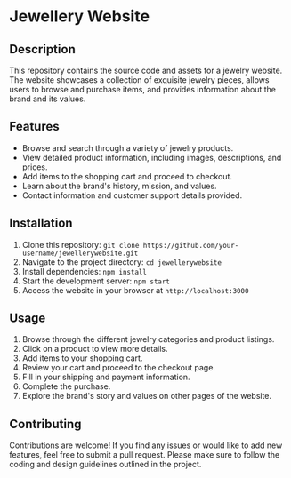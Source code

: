 # Jewellery Website

## Description

This repository contains the source code and assets for a jewelry website. The website showcases a collection of exquisite jewelry pieces, allows users to browse and purchase items, and provides information about the brand and its values.

## Features

- Browse and search through a variety of jewelry products.
- View detailed product information, including images, descriptions, and prices.
- Add items to the shopping cart and proceed to checkout.
- Learn about the brand's history, mission, and values.
- Contact information and customer support details provided.

## Installation

1. Clone this repository: `git clone https://github.com/your-username/jewellerywebsite.git`
2. Navigate to the project directory: `cd jewellerywebsite`
3. Install dependencies: `npm install`
4. Start the development server: `npm start`
5. Access the website in your browser at `http://localhost:3000`

## Usage

1. Browse through the different jewelry categories and product listings.
2. Click on a product to view more details.
3. Add items to your shopping cart.
4. Review your cart and proceed to the checkout page.
5. Fill in your shipping and payment information.
6. Complete the purchase.
7. Explore the brand's story and values on other pages of the website.

## Contributing

Contributions are welcome! If you find any issues or would like to add new features, feel free to submit a pull request. Please make sure to follow the coding and design guidelines outlined in the project.
